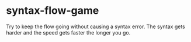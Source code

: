# syntax-flow-game
Try to keep the flow going without causing a syntax error. The syntax gets harder and the speed gets faster the longer you go.
